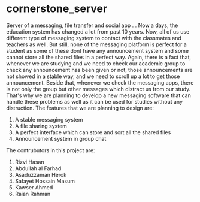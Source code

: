 # cornerstone_server
Server of a messaging, file transfer and social app
.
.
Now a days, the education system has changed a lot from past 10 years. Now, all of us use different type of messaging system to contact with the classmates and teachers as well. But still, none of the messaging platform is perfect for a student as some of these dont have any announcement system and some cannot store all the shared files in a perfect way. Again, there is a fact that, whenever we are studying and we need to check our academic group to check any announcement has been given or not, those announcements are not showed in a stable way, and we need to scroll up a lot to get those announcement. Beside that, whenever we check the messaging apps, there is not only the group but other messages which distract us from our study.
That's why we are planning to develop a new messaging software that can handle these problems as well as it can be used for studies without any distruction.
The features that we are planning to design are:
1. A stable messaging system
2. A file sharing system
3. A perfect interface which can store and sort all the shared files
4. Announcement system in group chat

The contrubutors in this project are:
1. Rizvi Hasan
2. Abdullah al Farhad
3. Asaduzzaman Herok
4. Safayet Hossain Masum
5. Kawser Ahmed
6. Raian Rahman
